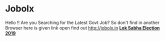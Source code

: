 # Jobolx
Hello !! Are you Searching for the Latest Govt Job? So don't find in another Browser here is given link open find out
http://jobolx.in
<a href="http://election2019loksabha.com/"><strong>Lok Sabha Election 2019</strong></a>
